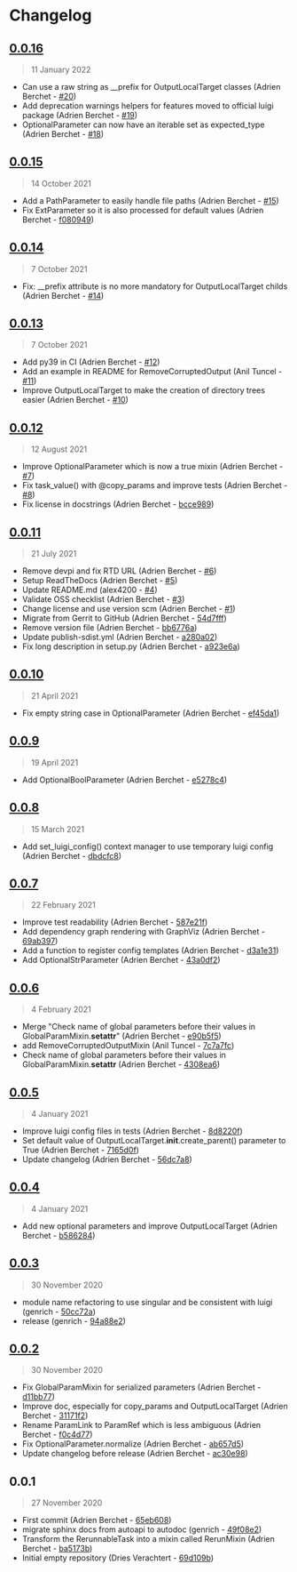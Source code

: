 # Changelog

<!-- auto-changelog-above -->

## [0.0.16](https://github.com/BlueBrain/luigi-tools/compare/0.0.15..0.0.16)

> 11 January 2022

- Can use a raw string as __prefix for OutputLocalTarget classes (Adrien Berchet - [#20](https://github.com/BlueBrain/luigi-tools/pull/20))
- Add deprecation warnings helpers for features moved to official luigi package (Adrien Berchet - [#19](https://github.com/BlueBrain/luigi-tools/pull/19))
- OptionalParameter can now have an iterable set as expected_type (Adrien Berchet - [#18](https://github.com/BlueBrain/luigi-tools/pull/18))

## [0.0.15](https://github.com/BlueBrain/luigi-tools/compare/0.0.14..0.0.15)

> 14 October 2021

- Add a PathParameter to easily handle file paths (Adrien Berchet - [#15](https://github.com/BlueBrain/luigi-tools/pull/15))
- Fix ExtParameter so it is also processed for default values (Adrien Berchet - [f080949](https://github.com/BlueBrain/luigi-tools/commit/f080949b736323078fb05a68f9e6b5aaa3877ca8))

## [0.0.14](https://github.com/BlueBrain/luigi-tools/compare/0.0.13..0.0.14)

> 7 October 2021

- Fix: __prefix attribute is no more mandatory for OutputLocalTarget childs (Adrien Berchet - [#14](https://github.com/BlueBrain/luigi-tools/pull/14))

## [0.0.13](https://github.com/BlueBrain/luigi-tools/compare/0.0.12..0.0.13)

> 7 October 2021

- Add py39 in CI (Adrien Berchet - [#12](https://github.com/BlueBrain/luigi-tools/pull/12))
- Add an example in README for RemoveCorruptedOutput (Anil Tuncel - [#11](https://github.com/BlueBrain/luigi-tools/pull/11))
- Improve OutputLocalTarget to make the creation of directory trees easier (Adrien Berchet - [#10](https://github.com/BlueBrain/luigi-tools/pull/10))

## [0.0.12](https://github.com/BlueBrain/luigi-tools/compare/0.0.11..0.0.12)

> 12 August 2021

- Improve OptionalParameter which is now a true mixin (Adrien Berchet - [#7](https://github.com/BlueBrain/luigi-tools/pull/7))
- Fix task_value() with @copy_params and improve tests (Adrien Berchet - [#8](https://github.com/BlueBrain/luigi-tools/pull/8))
- Fix license in docstrings (Adrien Berchet - [bcce989](https://github.com/BlueBrain/luigi-tools/commit/bcce989d99a0221c60de787b9061ee03b7fcebe5))

## [0.0.11](https://github.com/BlueBrain/luigi-tools/compare/0.0.10..0.0.11)

> 21 July 2021

- Remove devpi and fix RTD URL (Adrien Berchet - [#6](https://github.com/BlueBrain/luigi-tools/pull/6))
- Setup ReadTheDocs (Adrien Berchet - [#5](https://github.com/BlueBrain/luigi-tools/pull/5))
- Update README.md (alex4200 - [#4](https://github.com/BlueBrain/luigi-tools/pull/4))
- Validate OSS checklist (Adrien Berchet - [#3](https://github.com/BlueBrain/luigi-tools/pull/3))
- Change license and use version scm (Adrien Berchet - [#1](https://github.com/BlueBrain/luigi-tools/pull/1))
- Migrate from Gerrit to GitHub (Adrien Berchet - [54d7fff](https://github.com/BlueBrain/luigi-tools/commit/54d7fff98d868e2f6587bd7a62b909444c6e250e))
- Remove version file (Adrien Berchet - [bb6776a](https://github.com/BlueBrain/luigi-tools/commit/bb6776ad9f5660d2365952c2a5bbb851b7dc4737))
- Update publish-sdist.yml (Adrien Berchet - [a280a02](https://github.com/BlueBrain/luigi-tools/commit/a280a022d96cd4530c3b580d992619df8effc562))
- Fix long description in setup.py (Adrien Berchet - [a923e6a](https://github.com/BlueBrain/luigi-tools/commit/a923e6acb7cf3b9afa63185ac7486669a1173034))

## [0.0.10](https://github.com/BlueBrain/luigi-tools/compare/0.0.9..0.0.10)

> 21 April 2021

- Fix empty string case in OptionalParameter (Adrien Berchet - [ef45da1](https://github.com/BlueBrain/luigi-tools/commit/ef45da101951247347f3fb91c4ac1f605b85f25c))

## [0.0.9](https://github.com/BlueBrain/luigi-tools/compare/0.0.8..0.0.9)

> 19 April 2021

- Add OptionalBoolParameter (Adrien Berchet - [e5278c4](https://github.com/BlueBrain/luigi-tools/commit/e5278c4ed21f53aed1f606ecf0cfe809247598d3))

## [0.0.8](https://github.com/BlueBrain/luigi-tools/compare/0.0.7..0.0.8)

> 15 March 2021

- Add set_luigi_config() context manager to use temporary luigi config (Adrien Berchet - [dbdcfc8](https://github.com/BlueBrain/luigi-tools/commit/dbdcfc8b4ba566bbb18264c7e199d85ddd828360))

## [0.0.7](https://github.com/BlueBrain/luigi-tools/compare/0.0.6..0.0.7)

> 22 February 2021

- Improve test readability (Adrien Berchet - [587e21f](https://github.com/BlueBrain/luigi-tools/commit/587e21fd9e63490c01b11d587dbf4042dbd545f7))
- Add dependency graph rendering with GraphViz (Adrien Berchet - [69ab397](https://github.com/BlueBrain/luigi-tools/commit/69ab397eb9852d6c2b49b83ad4df6f66ee598943))
- Add a function to register config templates (Adrien Berchet - [d3a1e31](https://github.com/BlueBrain/luigi-tools/commit/d3a1e317b1a4799e5e03a310e9e35d4cf77c7bc8))
- Add OptionalStrParameter (Adrien Berchet - [43a0df2](https://github.com/BlueBrain/luigi-tools/commit/43a0df20e00fc00da022a7da33844a32706e35d1))

## [0.0.6](https://github.com/BlueBrain/luigi-tools/compare/0.0.5..0.0.6)

> 4 February 2021

- Merge "Check name of global parameters before their values in GlobalParamMixin.__setattr__" (Adrien Berchet - [e90b5f5](https://github.com/BlueBrain/luigi-tools/commit/e90b5f5150a59258e3b795c83e36bfc7e9f4303e))
- add RemoveCorruptedOutputMixin (Anil Tuncel - [7c7a7fc](https://github.com/BlueBrain/luigi-tools/commit/7c7a7fc156a2f05ac1113c9cc9a2e9c528a6cde2))
- Check name of global parameters before their values in GlobalParamMixin.__setattr__ (Adrien Berchet - [4308ea6](https://github.com/BlueBrain/luigi-tools/commit/4308ea646c64744d791b649727d6e9e409baf2dd))

## [0.0.5](https://github.com/BlueBrain/luigi-tools/compare/0.0.4..0.0.5)

> 4 January 2021

- Improve luigi config files in tests (Adrien Berchet - [8d8220f](https://github.com/BlueBrain/luigi-tools/commit/8d8220f977a9c7db904c650a327e9a6af3a8c16b))
- Set default value of OutputLocalTarget.__init__.create_parent() parameter to True (Adrien Berchet - [7165d0f](https://github.com/BlueBrain/luigi-tools/commit/7165d0fc03bfe66a30d4608090398417c8421e57))
- Update changelog (Adrien Berchet - [56dc7a8](https://github.com/BlueBrain/luigi-tools/commit/56dc7a87088c9c9f598f63dd2f598b2e72e93f81))

## [0.0.4](https://github.com/BlueBrain/luigi-tools/compare/0.0.3..0.0.4)

> 4 January 2021

- Add new optional parameters and improve OutputLocalTarget (Adrien Berchet - [b586284](https://github.com/BlueBrain/luigi-tools/commit/b5862846ee8a106815ca6358fc3648e26a0562e1))

## [0.0.3](https://github.com/BlueBrain/luigi-tools/compare/0.0.2..0.0.3)

> 30 November 2020

- module name refactoring to use singular and be consistent with luigi (genrich - [50cc72a](https://github.com/BlueBrain/luigi-tools/commit/50cc72a728592a34b1dabba6cf9b6a2cd2c4fed9))
- release (genrich - [94a88e2](https://github.com/BlueBrain/luigi-tools/commit/94a88e2576f7211f34554133bec47d583f716462))

## [0.0.2](https://github.com/BlueBrain/luigi-tools/compare/0.0.1..0.0.2)

> 30 November 2020

- Fix GlobalParamMixin for serialized parameters (Adrien Berchet - [d11bb77](https://github.com/BlueBrain/luigi-tools/commit/d11bb776ec179783e2e2af21e9599caeec83318b))
- Improve doc, especially for copy_params and OutputLocalTarget (Adrien Berchet - [31171f2](https://github.com/BlueBrain/luigi-tools/commit/31171f2c16db7dda980a5d3f3f0bd5a09524853e))
- Rename ParamLink to ParamRef which is less ambiguous (Adrien Berchet - [f0c4d77](https://github.com/BlueBrain/luigi-tools/commit/f0c4d77d10b7608c48eb5dc0307ca1047eb67791))
- Fix OptionalParameter.normalize (Adrien Berchet - [ab657d5](https://github.com/BlueBrain/luigi-tools/commit/ab657d58e4cda3659b684c2ab1fcef5c9dbd0d8a))
- Update changelog before release (Adrien Berchet - [ac30e98](https://github.com/BlueBrain/luigi-tools/commit/ac30e98eeecd9dd6a27fa6bb5d72a41be1a8e8ba))

## 0.0.1

> 27 November 2020

- First commit (Adrien Berchet - [65eb608](https://github.com/BlueBrain/luigi-tools/commit/65eb608d9244633816abf7a4c996836bdda5bbfc))
- migrate sphinx docs from autoapi to autodoc (genrich - [49f08e2](https://github.com/BlueBrain/luigi-tools/commit/49f08e2f23556bafe5f204f3f059622074595bd6))
- Transform the RerunnableTask into a mixin called RerunMixin (Adrien Berchet - [ba5173b](https://github.com/BlueBrain/luigi-tools/commit/ba5173b6720cd55a527bccaddd793e5228711e90))
- Initial empty repository (Dries Verachtert - [69d109b](https://github.com/BlueBrain/luigi-tools/commit/69d109bd749dedc8f5533a3649e29825c8e21d78))
